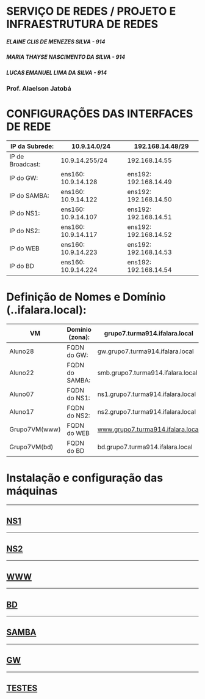 # SERVIÇO DE REDES / PROJETO E INFRAESTRUTURA DE REDES

##### ELAINE CLIS DE MENEZES SILVA - 914
##### MARIA THAYSE NASCIMENTO DA SILVA - 914
##### LUCAS EMANUEL LIMA DA SILVA - 914

### Prof. Alaelson Jatobá

# CONFIGURAÇÕES DAS INTERFACES DE REDE

| IP da Subrede:  |  10.9.14.0/24  | 192.168.14.48/29  | 
| ------------------- | ------------------- | ------------------- |
|IP de Broadcast: |  10.9.14.255/24 | 192.168.14.55 | 
|IP do GW:| ens160: 10.9.14.128 | ens192: 192.168.14.49| 
|IP do SAMBA:| ens160: 10.9.14.122 | ens192: 192.168.14.50| 
|IP do NS1: | ens160: 10.9.14.107 | ens192: 192.168.14.51| 
|IP do NS2:| ens160: 10.9.14.117| ens192: 192.168.14.52| 
|IP do WEB | ens160: 10.9.14.223 | ens192: 192.168.14.53|
|IP do BD| ens160: 10.9.14.224 | ens192: 192.168.14.54|


# Definição de Nomes e Domínio (<grupo>.<turma>.ifalara.local):
	
| VM  |  Domínio (zona): | grupo7.turma914.ifalara.local  | 
| ------------------- | ------------------- | ------------------- |
|Aluno28 |  FQDN do GW: | gw.grupo7.turma914.ifalara.local | 
|Aluno22| FQDN do SAMBA: | smb.grupo7.turma914.ifalara.local| 
|Aluno07| FQDN do NS1:| ns1.grupo7.turma914.ifalara.local| 
|Aluno17 | FQDN do NS2: | ns2.grupo7.turma914.ifalara.local| 
|Grupo7VM(www)| FQDN do WEB| www.grupo7.turma914.ifalara.local| 
|Grupo7VM(bd) | FQDN do BD | bd.grupo7.turma914.ifalara.local|	
	



	
# Instalação e configuração das máquinas

	
---

## [NS1](https://github.com/NanyDesu/Trabalho_final_Sred/tree/main/NS1)	
	
---


## [NS2](https://github.com/NanyDesu/Trabalho_final_Sred/tree/main/NS2)	


---

	
## [WWW](https://github.com/NanyDesu/Trabalho_final_Sred/tree/main/WWW)	
	
	
---

## [BD](https://github.com/NanyDesu/Trabalho_final_Sred/tree/main/BD)
	
---

## [SAMBA](https://github.com/NanyDesu/Trabalho_final_Sred/tree/main/SAMBA)	

	
---
	
	
	
## [GW](https://github.com/NanyDesu/Trabalho_final_Sred/tree/main/GW)
	
	
	
---

	
## [TESTES](https://github.com/NanyDesu/Trabalho_final_Sred/tree/main/images/teste)
	
	

